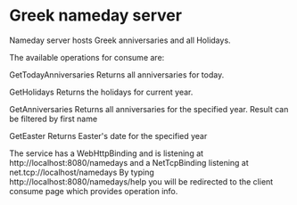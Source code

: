 # Greek nameday server

Nameday server hosts Greek anniversaries and all Holidays.

The available operations for consume are:

GetTodayAnniversaries
  Returns all anniversaries for today.
  
GetHolidays
  Returns the holidays for current year.
  
GetAnniversaries
  Returns all anniversaries for the specified year.
  Result can be filtered by first name

GetEaster
  Returns Easter's date for the specified year
  

The service has a WebHttpBinding and is listening at http://localhost:8080/namedays
and a NetTcpBinding listening at net.tcp://localhost/namedays
By typing http://localhost:8080/namedays/help you will be redirected to the client consume page which provides operation info.
